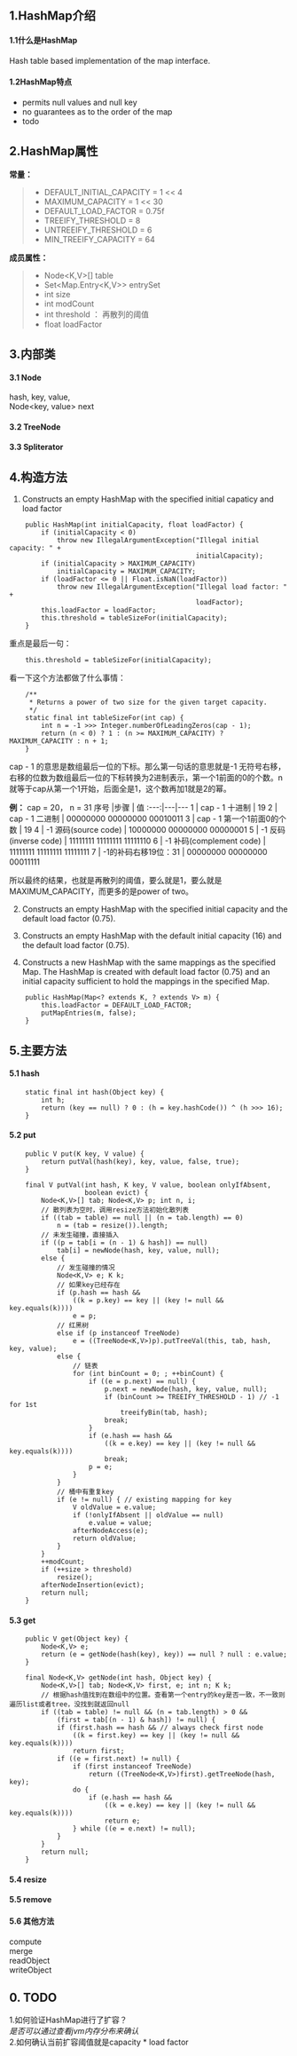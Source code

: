 ## 1.HashMap介绍
#### 1.1什么是HashMap
Hash table based implementation of the map interface.
#### 1.2HashMap特点
+ permits null values and null key
+ no guarantees as to the order of the map
+ todo 

## 2.HashMap属性
**常量：**
>+ DEFAULT_INITIAL_CAPACITY = 1 << 4
>+ MAXIMUM_CAPACITY = 1 << 30
>+ DEFAULT_LOAD_FACTOR = 0.75f
>+ TREEIFY_THRESHOLD = 8
>+ UNTREEIFY_THRESHOLD = 6
>+ MIN_TREEIFY_CAPACITY = 64

**成员属性：**
>+ Node<K,V>[] table
>+ Set<Map.Entry<K,V>> entrySet
>+ int size
>+ int modCount
>+ int threshold ： 再散列的阈值
>+ float loadFactor

## 3.内部类
#### 3.1 Node
hash, key, value,   
Node<key, value> next
#### 3.2 TreeNode
#### 3.3 Spliterator
## 4.构造方法
1. Constructs an empty HashMap with the specified initial capaticy and load factor

```
    public HashMap(int initialCapacity, float loadFactor) {
        if (initialCapacity < 0)
            throw new IllegalArgumentException("Illegal initial capacity: " +
                                               initialCapacity);
        if (initialCapacity > MAXIMUM_CAPACITY)
            initialCapacity = MAXIMUM_CAPACITY;
        if (loadFactor <= 0 || Float.isNaN(loadFactor))
            throw new IllegalArgumentException("Illegal load factor: " +
                                               loadFactor);
        this.loadFactor = loadFactor;
        this.threshold = tableSizeFor(initialCapacity);
    }
```
重点是最后一句：
```
    this.threshold = tableSizeFor(initialCapacity);
```
看一下这个方法都做了什么事情：
```
    /**
     * Returns a power of two size for the given target capacity.
     */
    static final int tableSizeFor(int cap) {
        int n = -1 >>> Integer.numberOfLeadingZeros(cap - 1);
        return (n < 0) ? 1 : (n >= MAXIMUM_CAPACITY) ? MAXIMUM_CAPACITY : n + 1;
    }
```
cap - 1 的意思是数组最后一位的下标。那么第一句话的意思就是-1 无符号右移，右移的位数为数组最后一位的下标转换为2进制表示，第一个1前面的0的个数。n就等于cap从第一个1开始，后面全是1，这个数再加1就是2的幂。  

**例：**
cap = 20， n = 31
序号 |步骤 | 值
:---:|---|---
1 | cap - 1 十进制 | 19
2 | cap - 1 二进制 | 00000000 00000000 00010011
3 | cap - 1 第一个1前面0的个数 | 19
4 | -1 源码(source code) | 10000000 00000000 00000001
5 | -1 反码(inverse code) | 11111111 11111111 11111110
6 | -1 补码(complement code) | 11111111 11111111 11111111
7 | -1的补码右移19位：31 | 00000000 00000000 00011111

所以最终的结果，也就是再散列的阈值，要么就是1，要么就是MAXIMUM_CAPACITY，而更多的是power of two。

2. Constructs an empty HashMap with the specified initial capacity and the default load factor (0.75).

3. Constructs an empty HashMap with the default initial capacity (16) and the default load factor (0.75).

4. Constructs a new HashMap with the same mappings as the specified Map. The HashMap is created with default load factor (0.75) and an initial capacity sufficient to hold the mappings in the specified Map.

```
    public HashMap(Map<? extends K, ? extends V> m) {
        this.loadFactor = DEFAULT_LOAD_FACTOR;
        putMapEntries(m, false);
    }
```
## 5.主要方法
#### 5.1 hash

```
    static final int hash(Object key) {
        int h;
        return (key == null) ? 0 : (h = key.hashCode()) ^ (h >>> 16);
    }
```
#### 5.2 put

```
    public V put(K key, V value) {
        return putVal(hash(key), key, value, false, true);
    }
    
    final V putVal(int hash, K key, V value, boolean onlyIfAbsent,
                   boolean evict) {
        Node<K,V>[] tab; Node<K,V> p; int n, i;
        // 散列表为空时，调用resize方法初始化散列表
        if ((tab = table) == null || (n = tab.length) == 0)
            n = (tab = resize()).length;
        // 未发生碰撞，直接插入
        if ((p = tab[i = (n - 1) & hash]) == null)
            tab[i] = newNode(hash, key, value, null);
        else {
            // 发生碰撞的情况
            Node<K,V> e; K k;
            // 如果key已经存在
            if (p.hash == hash &&
                ((k = p.key) == key || (key != null && key.equals(k))))
                e = p;
            // 红黑树
            else if (p instanceof TreeNode)
                e = ((TreeNode<K,V>)p).putTreeVal(this, tab, hash, key, value);
            else {
                // 链表
                for (int binCount = 0; ; ++binCount) {
                    if ((e = p.next) == null) {
                        p.next = newNode(hash, key, value, null);
                        if (binCount >= TREEIFY_THRESHOLD - 1) // -1 for 1st
                            treeifyBin(tab, hash);
                        break;
                    }
                    if (e.hash == hash &&
                        ((k = e.key) == key || (key != null && key.equals(k))))
                        break;
                    p = e;
                }
            }
            // 桶中有重复key
            if (e != null) { // existing mapping for key
                V oldValue = e.value;
                if (!onlyIfAbsent || oldValue == null)
                    e.value = value;
                afterNodeAccess(e);
                return oldValue;
            }
        }
        ++modCount;
        if (++size > threshold)
            resize();
        afterNodeInsertion(evict);
        return null;
    }
```

#### 5.3 get

```
    public V get(Object key) {
        Node<K,V> e;
        return (e = getNode(hash(key), key)) == null ? null : e.value;
    }
    
    final Node<K,V> getNode(int hash, Object key) {
        Node<K,V>[] tab; Node<K,V> first, e; int n; K k;
        // 根据hash值找到在数组中的位置。查看第一个entry的key是否一致，不一致则遍历list或者tree，没找到就返回null
        if ((tab = table) != null && (n = tab.length) > 0 &&
            (first = tab[(n - 1) & hash]) != null) {
            if (first.hash == hash && // always check first node
                ((k = first.key) == key || (key != null && key.equals(k))))
                return first;
            if ((e = first.next) != null) {
                if (first instanceof TreeNode)
                    return ((TreeNode<K,V>)first).getTreeNode(hash, key);
                do {
                    if (e.hash == hash &&
                        ((k = e.key) == key || (key != null && key.equals(k))))
                        return e;
                } while ((e = e.next) != null);
            }
        }
        return null;
    }
```
#### 5.4 resize

#### 5.5 remove
#### 5.6 其他方法
compute  
merge  
readObject  
writeObject


## 0. TODO
1.如何验证HashMap进行了扩容？  
_是否可以通过查看jvm内存分布来确认_  
2.如何确认当前扩容阈值就是capacity * load factor
